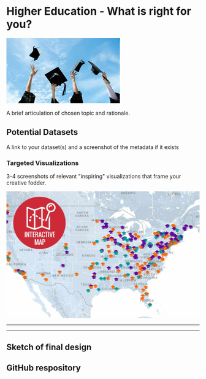 # Higher Education - What is right for you?

![higher_education](Images/higher_ed.jpg)


A brief articulation of chosen topic and rationale.

## Potential Datasets

A link to your dataset(s) and a screenshot of the metadata if it exists

### Targeted Visualizations 

3-4 screenshots of relevant "inspiring" visualizations that frame your creative fodder.

![Map visualization](Images/viz1.jpg)

---
---

## Sketch of final design


## GitHub respository


